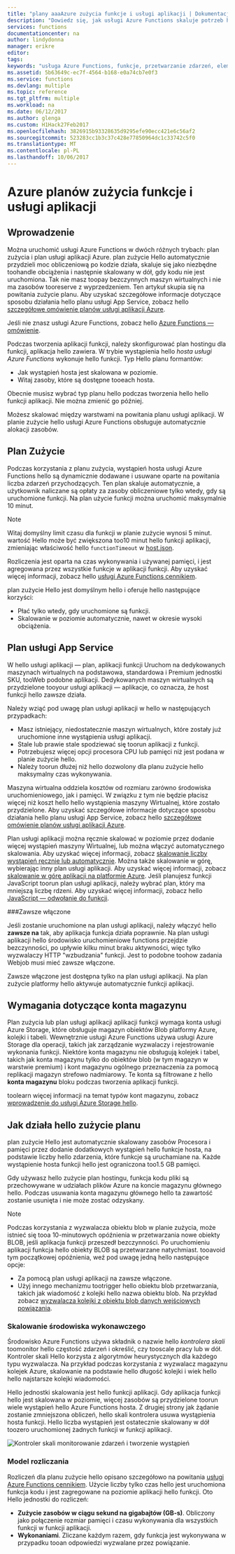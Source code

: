 ```yaml
---
title: "plany aaaAzure zużycia funkcje i usługi aplikacji | Dokumentacja firmy Microsoft"
description: "Dowiedz się, jak usługi Azure Functions skaluje potrzeb hello toomeet obciążeń sterowanego zdarzeniami."
services: functions
documentationcenter: na
author: lindydonna
manager: erikre
editor: 
tags: 
keywords: "usługa Azure Functions, funkcje, przetwarzanie zdarzeń, elementy webhook, obliczanie dynamiczne, architektura bez serwera"
ms.assetid: 5b63649c-ec7f-4564-b168-e0a74cb7e0f3
ms.service: functions
ms.devlang: multiple
ms.topic: reference
ms.tgt_pltfrm: multiple
ms.workload: na
ms.date: 06/12/2017
ms.author: glenga
ms.custom: H1Hack27Feb2017
ms.openlocfilehash: 3826915b93328635d9295efe90ecc421e6c56af2
ms.sourcegitcommit: 523283cc1b3c37c428e77850964dc1c33742c5f0
ms.translationtype: MT
ms.contentlocale: pl-PL
ms.lasthandoff: 10/06/2017
---
```

# <a name="azure-functions-consumption-and-app-service-plans"></a>Azure planów zużycia funkcje i usługi aplikacji 

## <a name="introduction"></a>Wprowadzenie

Można uruchomić usługi Azure Functions w dwóch różnych trybach: plan zużycia i plan usługi aplikacji Azure. plan zużycie Hello automatycznie przydzieli moc obliczeniową po kodzie działa, skaluje się jako niezbędne toohandle obciążenia i następnie skalowany w dół, gdy kodu nie jest uruchomiona. Tak nie masz toopay bezczynnych maszyn wirtualnych i nie ma zasobów tooreserve z wyprzedzeniem. Ten artykuł skupia się na powitania zużycie planu. Aby uzyskać szczegółowe informacje dotyczące sposobu działania hello planu usługi App Service, zobacz hello [szczegółowe omówienie planów usługi aplikacji Azure](../app-service/azure-web-sites-web-hosting-plans-in-depth-overview.md). 

Jeśli nie znasz usługi Azure Functions, zobacz hello [Azure Functions — omówienie](functions-overview.md).

Podczas tworzenia aplikacji funkcji, należy skonfigurować plan hostingu dla funkcji, aplikacja hello zawiera. W trybie wystąpienia hello *hosta usługi Azure Functions* wykonuje hello funkcji. Typ Hello planu formantów:

* Jak wystąpień hosta jest skalowana w poziomie.
* Witaj zasoby, które są dostępne tooeach hosta.

Obecnie musisz wybrać typ planu hello podczas tworzenia hello hello funkcji aplikacji. Nie można zmienić go później. 

Możesz skalować między warstwami na powitania planu usługi aplikacji. W planie zużycie hello usługi Azure Functions obsługuje automatycznie alokacji zasobów.

## <a name="consumption-plan"></a>Plan Zużycie

Podczas korzystania z planu zużycia, wystąpień hosta usługi Azure Functions hello są dynamicznie dodawane i usuwane oparte na powitania liczba zdarzeń przychodzących. Ten plan skaluje automatycznie, a użytkownik naliczane są opłaty za zasoby obliczeniowe tylko wtedy, gdy są uruchomione funkcji. Na plan użycie funkcji można uruchomić maksymalnie 10 minut. 

> [!NOTE]
> Witaj domyślny limit czasu dla funkcji w planie zużycie wynosi 5 minut. wartość Hello może być zwiększona too10 minut hello funkcji aplikacji, zmieniając właściwość hello `functionTimeout` w [host.json](https://github.com/Azure/azure-webjobs-sdk-script/wiki/host.json).

Rozliczenia jest oparta na czas wykonywania i używanej pamięci, i jest agregowana przez wszystkie funkcje w aplikacji funkcji. Aby uzyskać więcej informacji, zobacz hello [usługi Azure Functions cennikiem].

plan zużycie Hello jest domyślnym hello i oferuje hello następujące korzyści:
- Płać tylko wtedy, gdy uruchomione są funkcji.
- Skalowanie w poziomie automatycznie, nawet w okresie wysoki obciążenia.

## <a name="app-service-plan"></a>Plan usługi App Service

W hello usługi aplikacji — plan, aplikacji funkcji Uruchom na dedykowanych maszynach wirtualnych na podstawowa, standardowa i Premium jednostki SKU, tooWeb podobne aplikacji. Dedykowanych maszyn wirtualnych są przydzielone tooyour usługi aplikacji — aplikacje, co oznacza, że host funkcji hello zawsze działa.

Należy wziąć pod uwagę plan usługi aplikacji w hello w następujących przypadkach:
- Masz istniejący, niedostatecznie maszyn wirtualnych, które zostały już uruchomione inne wystąpienia usługi aplikacji.
- Stale lub prawie stale spodziewać się toorun aplikacji z funkcji.
- Potrzebujesz więcej opcji procesora CPU lub pamięci niż jest podana w planie zużycie hello.
- Należy toorun dłużej niż hello dozwolony dla planu zużycie hello maksymalny czas wykonywania.

Maszyna wirtualna oddziela kosztów od rozmiaru zarówno środowiska uruchomieniowego, jak i pamięci. W związku z tym nie będzie płacisz więcej niż koszt hello hello wystąpienia maszyny Wirtualnej, które zostało przydzielone. Aby uzyskać szczegółowe informacje dotyczące sposobu działania hello planu usługi App Service, zobacz hello [szczegółowe omówienie planów usługi aplikacji Azure](../app-service/azure-web-sites-web-hosting-plans-in-depth-overview.md). 

Plan usługi aplikacji można ręcznie skalować w poziomie przez dodanie więcej wystąpień maszyny Wirtualnej, lub można włączyć automatycznego skalowania. Aby uzyskać więcej informacji, zobacz [skalowanie liczby wystąpień ręcznie lub automatycznie](../monitoring-and-diagnostics/insights-how-to-scale.md?toc=%2fazure%2fapp-service-web%2ftoc.json). Można także skalowanie w górę, wybierając inny plan usługi aplikacji. Aby uzyskać więcej informacji, zobacz [skalowanie w górę aplikacji na platformie Azure](../app-service-web/web-sites-scale.md). Jeśli planujesz funkcji JavaScript toorun plan usługi aplikacji, należy wybrać plan, który ma mniejszą liczbę rdzeni. Aby uzyskać więcej informacji, zobacz hello [JavaScript — odwołanie do funkcji](functions-reference-node.md#choose-single-core-app-service-plans).  

<!-- Note: hello portal links toothis section via fwlink https://go.microsoft.com/fwlink/?linkid=830855 --> 
<a name="always-on"></a>
###Zawsze włączone

Jeśli zostanie uruchomione na plan usługi aplikacji, należy włączyć hello **zawsze na** tak, aby aplikacja funkcja działa poprawnie. Na plan usługi aplikacji hello środowisko uruchomieniowe functions przejdzie bezczynności, po upływie kilku minut braku aktywności, więc tylko wyzwalaczy HTTP "wzbudzania" funkcji. Jest to podobne toohow zadania Webjob musi mieć zawsze włączone. 

Zawsze włączone jest dostępna tylko na plan usługi aplikacji. Na plan zużycie platformy hello aktywuje automatycznie funkcji aplikacji.

## <a name="storage-account-requirements"></a>Wymagania dotyczące konta magazynu

Plan zużycia lub plan usługi aplikacji aplikacji funkcji wymaga konta usługi Azure Storage, które obsługuje magazyn obiektów Blob platformy Azure, kolejki i tabeli. Wewnętrznie usługi Azure Functions używa usługi Azure Storage dla operacji, takich jak zarządzanie wyzwalaczy i rejestrowanie wykonania funkcji. Niektóre konta magazynu nie obsługują kolejek i tabel, takich jak konta magazynu tylko do obiektów blob (w tym magazyn w warstwie premium) i kont magazynu ogólnego przeznaczenia za pomocą replikacji magazyn strefowo nadmiarowy. Te konta są filtrowane z hello **konta magazynu** bloku podczas tworzenia aplikacji funkcji.

toolearn więcej informacji na temat typów kont magazynu, zobacz [wprowadzenie do usługi Azure Storage hello](../storage/common/storage-introduction.md#introducing-the-azure-storage-services).

## <a name="how-hello-consumption-plan-works"></a>Jak działa hello zużycie planu

plan zużycie Hello jest automatycznie skalowany zasobów Procesora i pamięci przez dodanie dodatkowych wystąpień hello funkcje hosta, na podstawie liczby hello zdarzenia, które funkcje są uruchamiane na. Każde wystąpienie hosta funkcji hello jest ograniczona too1.5 GB pamięci.

Gdy używasz hello zużycie plan hostingu, funkcja kodu pliki są przechowywane w udziałach plików Azure na koncie magazynu głównego hello. Podczas usuwania konta magazynu głównego hello ta zawartość zostanie usunięta i nie może zostać odzyskany.

> [!NOTE]
> Podczas korzystania z wyzwalacza obiektu blob w planie zużycia, może istnieć się tooa 10-minutowych opóźnienia w przetwarzania nowe obiekty BLOB, jeśli aplikacja funkcji przeszedł bezczynności. Po uruchomieniu aplikacji funkcja hello obiekty BLOB są przetwarzane natychmiast. tooavoid tym początkowej opóźnienia, weź pod uwagę jedną hello następujące opcje:
> - Za pomocą plan usługi aplikacji na zawsze włączone.
> - Użyj innego mechanizmu tootrigger hello obiektu blob przetwarzania, takich jak wiadomość z kolejki hello nazwa obiektu blob. Na przykład zobacz [wyzwalacza kolejki z obiektu blob danych wejściowych powiązania](functions-bindings-storage-blob.md#input-sample).

### <a name="runtime-scaling"></a>Skalowanie środowiska wykonawczego

Środowisko Azure Functions używa składnik o nazwie hello *kontrolera skali* toomonitor hello częstość zdarzeń i określić, czy tooscale pracy lub w dół. Kontroler skali Hello korzysta z algorytmów heurystycznych dla każdego typu wyzwalacza. Na przykład podczas korzystania z wyzwalacz magazynu kolejek Azure, skalowanie na podstawie hello długość kolejki i wiek hello hello najstarsze kolejki wiadomości.

Hello jednostki skalowania jest hello funkcji aplikacji. Gdy aplikacja funkcji hello jest skalowana w poziomie, więcej zasobów są przydzielone toorun wiele wystąpień hello Azure Functions hosta. Z drugiej strony jak żądanie zostanie zmniejszona obliczeń, hello skali kontrolera usuwa wystąpienia hosta funkcji. Hello liczba wystąpień jest ostatecznie skalowany w dół toozero uruchomionej żadnych funkcji w funkcji aplikacji.

![Kontroler skali monitorowanie zdarzeń i tworzenie wystąpień](./media/functions-scale/central-listener.png)

### <a name="billing-model"></a>Model rozliczania

Rozliczeń dla planu zużycie hello opisano szczegółowo na powitania [usługi Azure Functions cennikiem]. Użycie liczby tylko czas hello jest uruchomiona funkcja kodu i jest zagregowane na poziomie aplikacji hello funkcji. Oto Hello jednostki do rozliczeń: 
* **Zużycie zasobów w ciągu sekund na gigabajtów (GB-s)**. Obliczony jako połączenie rozmiar pamięci i czasu wykonywania dla wszystkich funkcji w funkcji aplikacji. 
* **Wykonaniami**. Zliczane każdym razem, gdy funkcja jest wykonywana w przypadku tooan odpowiedzi wyzwalane przez powiązanie.

[usługi Azure Functions cennikiem]: https://azure.microsoft.com/pricing/details/functions
